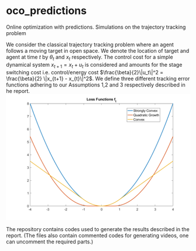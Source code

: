 # oco_predictions
Online optimization with predictions. Simulations on the trajectory tracking problem

We consider the classical trajectory tracking problem where an agent follows a moving target in open space. We denote the location of target and agent at time $t$ by $\theta_t$ and $x_t$  respectively. The control cost for a simple dynamical system $x_{t+1} = x_{t} + u_{t}$ is considered and amounts for the stage switching cost i.e. control/energy cost $\frac{\beta}{2}\|u_t\|^2 = \frac{\beta}{2} \|x_{t+1} - x_{t}\|^2$. We define three different tracking error functions adhering to our Assumptions 1,2 and 3 respectively described in he report. ![A representation of the functions used](loss_fns.png)

The repository contains codes used to generate the results described in the report.
(The files also contain commented codes for generating videos, one can uncomment the required parts.)
